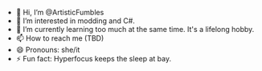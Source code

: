 - 👋 Hi, I’m @ArtisticFumbles
- 👀 I’m interested in modding and C#.
- 🌱 I’m currently learning too much at the same time. It's a lifelong hobby.
- 📫 How to reach me (TBD)
- 😄 Pronouns: she/it
- ⚡ Fun fact: Hyperfocus keeps the sleep at bay.
